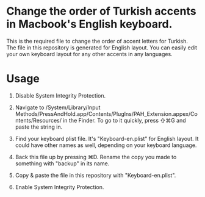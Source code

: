 # Change the order of Turkish accents in Macbook's English keyboard. 
This is the required file to change the order of accent letters for Turkish. The file in this repository is generated for English layout. You can easily edit your own keyboard layout for any other accents in any languages.

# Usage 
1. Disable System Integrity Protection. 

2. Navigate to /System/Library/Input Methods/PressAndHold.app/Contents/PlugIns/PAH_Extension.appex/Contents/Resources/ in the Finder. To go to it quickly, press ⇧⌘G and paste the string in.

3. Find your keyboard plist file. It's "Keyboard-en.plist" for English layout. It could have other names as well, depending on your keyboard language.

4. Back this file up by pressing ⌘D. Rename the copy you made to something with "backup" in its name.

5. Copy & paste the file in this repository with "Keyboard-en.plist".

6. Enable System Integrity Protection.
